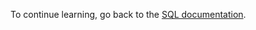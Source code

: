To continue learning, go back to the [SQL documentation](https://docs.hazelcast.com/hazelcast/latest/sql/sql-overview.html).
